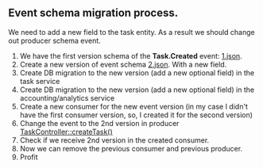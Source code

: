 ## Event schema migration process.

We need to add a new field to the task entity. As a result we should change out producer schema event.

1. We have the first version schema of the **Task.Created** event: [1.json](json-schema/task/created/1.json).
2. Create a new version of event schema [2.json](json-schema/task/created/2.json). With a new field.
3. Create DB migration to the new version (add a new optional field) in the task service
4. Create DB migration to the new version (add a new optional field) in the accounting/analytics service
5. Create a new consumer for the new event version (in my case I didn't have the first consumer version, so, I created it for the second version)
6. Change the event to the 2nd version in producer [TaskController::createTask()](task-tracker/src/Controller/TaskController.php)
7. Check if we receive 2nd version in the created consumer.
8. Now we can remove the previous consumer and previous producer.
9. Profit

